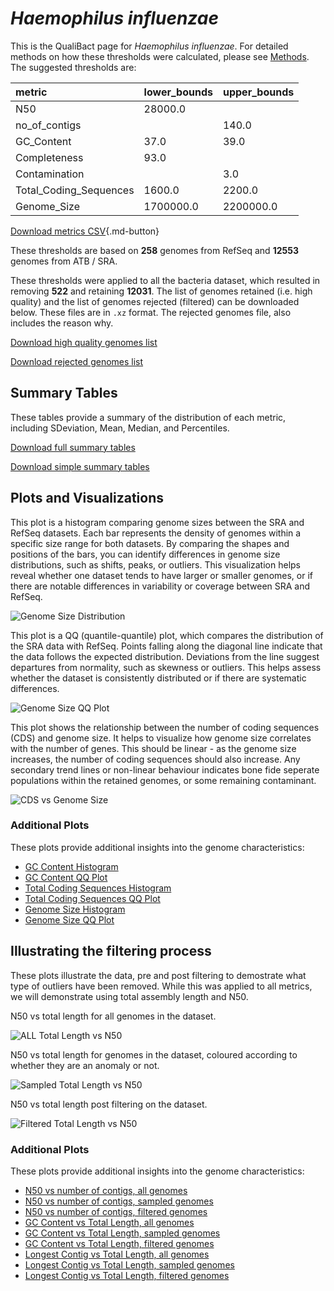 # *Haemophilus influenzae*

This is the QualiBact page for *Haemophilus influenzae*. For detailed methods on how these thresholds were calculated, please see [Methods](../../methods.md).
The suggested thresholds are: 

| metric                 | lower_bounds   | upper_bounds   |
|:-----------------------|:---------------|:---------------|
| N50                    | 28000.0        |                |
| no_of_contigs          |                | 140.0          |
| GC_Content             | 37.0           | 39.0           |
| Completeness           | 93.0           |                |
| Contamination          |                | 3.0            |
| Total_Coding_Sequences | 1600.0         | 2200.0         |
| Genome_Size            | 1700000.0      | 2200000.0      |

[Download metrics CSV](Haemophilus_influenzae_metrics.csv){.md-button}


These thresholds are based on **258** genomes from RefSeq and **12553** genomes from ATB / SRA.

These thresholds were applied to all the bacteria dataset, which resulted in removing **522** and retaining **12031**.
The list of genomes retained (i.e. high quality) and the list of genomes rejected (filtered) can be downloaded below. These files are in `.xz` format. The rejected genomes file, also includes the reason why.

[Download high quality genomes list](Haemophilus_influenzae_high_quality_genomes.csv.xz)


[Download rejected genomes list](Haemophilus_influenzae_filtered_out_genomes.csv.xz)



## Summary Tables
These tables provide a summary of the distribution of each metric, including SDeviation, Mean, Median, and Percentiles.

[Download full summary tables](summary.csv)

[Download simple summary tables](selected_summary.csv)

## Plots and Visualizations

This plot is a histogram comparing genome sizes between the SRA and RefSeq datasets. Each bar represents the density of genomes within a specific size range for both datasets. By comparing the shapes and positions of the bars, you can identify differences in genome size distributions, such as shifts, peaks, or outliers. This visualization helps reveal whether one dataset tends to have larger or smaller genomes, or if there are notable differences in variability or coverage between SRA and RefSeq.

![Genome Size Distribution](Genome_Size_refseq_histogram_kde.png)

This plot is a QQ (quantile-quantile) plot, which compares the distribution of the SRA data with RefSeq. Points falling along the diagonal line indicate that the data follows the expected distribution. Deviations from the line suggest departures from normality, such as skewness or outliers. This helps assess whether the dataset is consistently distributed or if there are systematic differences.

![Genome Size QQ Plot](Genome_Size_refseq_qqplot.png)

This plot shows the relationship between the number of coding sequences (CDS) and genome size. It helps to visualize how genome size correlates with the number of genes. This should be linear - as the genome size increases, the number of coding sequences should also increase. Any secondary trend lines or non-linear behaviour indicates bone fide seperate populations within the retained genomes, or some remaining contaminant. 

![CDS vs Genome Size](Haemophilus_influenzae_CDS_vs_Genome_Size.png)

### Additional Plots

These plots provide additional insights into the genome characteristics:

- [GC Content Histogram](GC_Content_refseq_histogram_kde.png)
- [GC Content QQ Plot](GC_Content_refseq_qqplot.png)
- [Total Coding Sequences Histogram](Total_Coding_Sequences_refseq_histogram_kde.png)
- [Total Coding Sequences QQ Plot](Total_Coding_Sequences_refseq_qqplot.png)
- [Genome Size Histogram](Genome_Size_refseq_histogram_kde.png)
- [Genome Size QQ Plot](Genome_Size_refseq_qqplot.png)
## Illustrating the filtering process
These plots illustrate the data, pre and post filtering to demostrate what type of outliers have been removed. While this was applied to all metrics, we will demonstrate using total assembly length and N50.

N50 vs total length for all genomes in the dataset.

![ALL Total Length vs N50](Haemophilus_influenzae_all_total_length_N50.png)

N50 vs total length for genomes in the dataset, coloured according to whether they are an anomaly or not.

![Sampled Total Length vs N50](Haemophilus_influenzae_sample_total_length_N50.png)

N50 vs total length post filtering on the dataset.

![Filtered Total Length vs N50](Haemophilus_influenzae_filt_total_length_N50.png)

### Additional Plots

These plots provide additional insights into the genome characteristics:

- [N50 vs number of contigs, all genomes](Haemophilus_influenzae_all_N50_number.png)
- [N50 vs number of contigs, sampled genomes](Haemophilus_influenzae_sample_N50_number.png)
- [N50 vs number of contigs, filtered genomes](Haemophilus_influenzae_filt_N50_number.png)
- [GC Content vs Total Length, all genomes](Haemophilus_influenzae_all_total_length_GC_Content.png)
- [GC Content vs Total Length, sampled genomes](Haemophilus_influenzae_sample_total_length_GC_Content.png)
- [GC Content vs Total Length, filtered genomes](Haemophilus_influenzae_filt_total_length_GC_Content.png)
- [Longest Contig vs Total Length, all genomes](Haemophilus_influenzae_all_total_length_longest.png)
- [Longest Contig vs Total Length, sampled genomes](Haemophilus_influenzae_sample_total_length_longest.png)
- [Longest Contig vs Total Length, filtered genomes](Haemophilus_influenzae_filt_total_length_longest.png)
